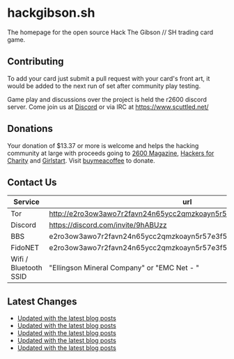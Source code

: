 # hackgibson.sh
The homepage for the open source Hack The Gibson // SH trading card game.


## Contributing

To add your card just submit a pull request with your card's front art, it would be added to the next run of set after community play testing.

Game play and discussions over the project is held the r2600 discord server. Come join us at [Discord](https://discord.com/invite/9hABUzz) or via IRC at https://www.scuttled.net/


## Donations

Your donation of $13.37 or more is welcome and helps the hacking community at large with proceeds going to [2600 Magazine](https://2600.com/), [Hackers for Charity](https://hackersforcharity.org) and [Girlstart](https://girlstart.org).  Visit [buymeacoffee](https://www.buymeacoffee.com/hackgibson.sh) to donate.


## Contact Us

Service | url
-|-
Tor | http://e2ro3ow3awo7r2favn24n65ycc2qmzkoayn5r57e3f56nvjwdcgg32ad.onion
Discord | https://discord.com/invite/9hABUzz
BBS | e2ro3ow3awo7r2favn24n65ycc2qmzkoayn5r57e3f56nvjwdcgg32ad.onion:23
FidoNET | e2ro3ow3awo7r2favn24n65ycc2qmzkoayn5r57e3f56nvjwdcgg32ad.onion:24554
Wifi / Bluetooth SSID | "Ellingson Mineral Company" or "EMC Net - <fidonet address>"

## Latest Changes
<!-- BLOG-POST-LIST:START -->
- [Updated with the latest blog posts](https://github.com/DFW2600/hackgibson.sh/commit/8d89b67c4de0310d5171e85504acba3d56f110b3)
- [Updated with the latest blog posts](https://github.com/DFW2600/hackgibson.sh/commit/9c656f00bc3b096faab9bf1d480212bae9c9a13b)
- [Updated with the latest blog posts](https://github.com/DFW2600/hackgibson.sh/commit/e6f03c20071bec4c553830f26432e3cc83001851)
- [Updated with the latest blog posts](https://github.com/DFW2600/hackgibson.sh/commit/d10f3ec11a27b47d2d441797f4c15c145dfbd7ca)
- [Updated with the latest blog posts](https://github.com/DFW2600/hackgibson.sh/commit/c6668dbbb86a4452bd1602229c93d26eecd3222f)
<!-- BLOG-POST-LIST:END -->
